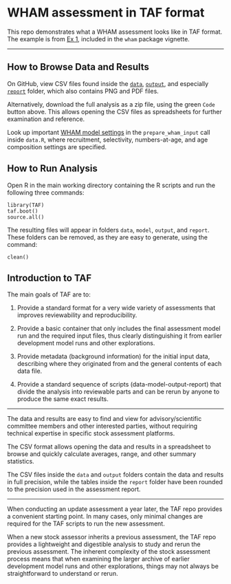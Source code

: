# WHAM assessment in TAF format

This repo demonstrates what a WHAM assessment looks like in TAF format. The
example is from [Ex
1](https://timjmiller.github.io/wham/articles/ex1_basics.html), included in the
`wham` package vignette.

---

## How to Browse Data and Results

On GitHub, view CSV files found inside the [`data`](data), [`output`](output),
and especially [`report`](report) folder, which also contains PNG and PDF files.

Alternatively, download the full analysis as a zip file, using the green `Code`
button above. This allows opening the CSV files as spreadsheets for further
examination and reference.

Look up important [WHAM model
settings](https://github.com/arni-magnusson/wham-taf/blob/3e4c290/data.R#L18-L28)
in the `prepare_wham_input` call inside `data.R`, where recruitment,
selectivity, numbers-at-age, and age composition settings are specified.

## How to Run Analysis

Open R in the main working directory containing the R scripts and run the
following three commands:

```
library(TAF)
taf.boot()
source.all()
```

The resulting files will appear in folders `data`, `model`, `output`, and
`report`. These folders can be removed, as they are easy to generate, using the
command:

```
clean()
```

## Introduction to TAF

The main goals of TAF are to:

1. Provide a standard format for a very wide variety of assessments that
   improves reviewability and reproducibility.

2. Provide a basic container that only includes the final assessment model run
   and the required input files, thus clearly distinguishing it from earlier
   development model runs and other explorations.

3. Provide metadata (background information) for the initial input data,
   describing where they originated from and the general contents of each data
   file.

4. Provide a standard sequence of scripts (data-model-output-report) that divide
   the analysis into reviewable parts and can be rerun by anyone to produce the
   same exact results.

---

The data and results are easy to find and view for advisory/scientific committee
members and other interested parties, without requiring technical expertise in
specific stock assessment platforms.

The CSV format allows opening the data and results in a spreadsheet to browse
and quickly calculate averages, range, and other summary statistics.

The CSV files inside the `data` and `output` folders contain the data and
results in full precision, while the tables inside the `report` folder have been
rounded to the precision used in the assessment report.

---

When conducting an update assessment a year later, the TAF repo provides a
convenient starting point. In many cases, only minimal changes are required for
the TAF scripts to run the new assessment.

When a new stock assessor inherits a previous assessment, the TAF repo provides
a lightweight and digestible analysis to study and rerun the previous
assessment. The inherent complexity of the stock assessment process means that
when examining the larger archive of earlier development model runs and other
explorations, things may not always be straightforward to understand or rerun.
